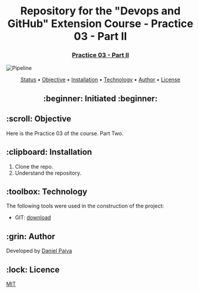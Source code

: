 <h1 align="center">Repository for the "Devops and GitHub" Extension Course - Practice 03 - Part II</h1>
<h3 align="center">
<a href="https://github.com/danhpaiva/university-git-devops-pratice03-part-II" target="_blank">Practice 03 - Part II</a>
</h3>

![Pipeline](https://github.com/danhpaiva/university-git-devops-pratice03-part-II/actions/workflows/main.yml/badge.svg)

<p align="center">
 <a href="#status">Status</a> • 
 <a href="#objective">Objective</a> •
 <a href="#installation">Installation</a> • 
 <a href="#technology">Technology</a> • 
 <a href="#author">Author</a> •
 <a href="#licence">License</a>
</p>

<h2 align="center" id=status> 
	:beginner: Initiated :beginner:
</h2>

<h2 id=objective>:scroll: Objective</h2>
<p>Here is the Practice 03 of the course. Part Two.</p>

<h2 id=installation>:clipboard: Installation</h2>

1. Clone the repo.
2. Understand the repository.

<h2 id=technology>:toolbox: Technology</h2>

The following tools were used in the construction of the project:

- GIT: <a href="https://git-scm.com/">download</a>

<h2 id=author>:grin: Author</h2>

Developed by <a href="https://www.linkedin.com/in/danhpaiva/" target="_blank">Daniel Paiva</a>

<h2 id=licence>:lock: Licence</h2>
<a href="https://github.com/danhpaiva/university-git-devops-pratice03-part-II" target="_blank">MIT</a>